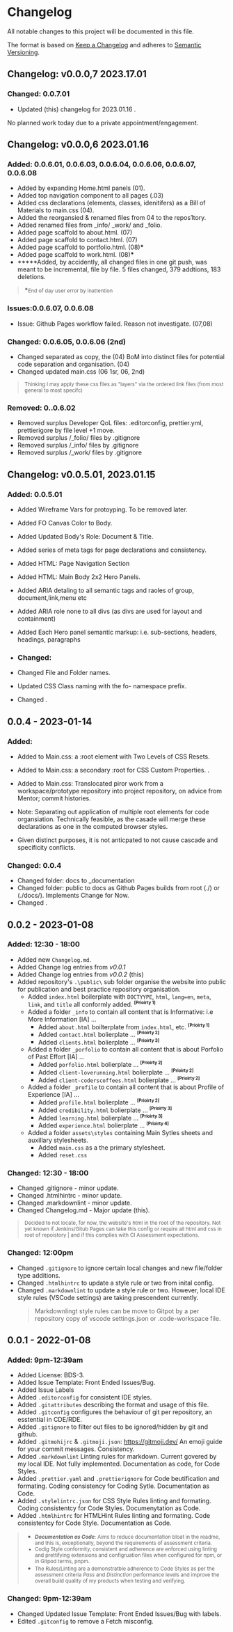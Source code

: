 # Changelog

All notable changes to this project will be documented in this file.

The format is based on [Keep a Changelog](http://keepachangelog.com/) and adheres to [Semantic Versioning](http://semver.org/).

## Changelog: v0.0.0,7 2023.17.01

### Changed: 0.0.7.01

- Updated (this) changelog for 2023.01.16 .

No planned work today due to a private appointment/engagement.

## Changelog: v0.0.0,6 2023.01.16

### Added: 0.0.6.01, 0.0.6.03, 0.0.6.04, 0.0.6.06, 0.0.6.07, 0.0.6.08

- Added by expanding Home.html panels (01).
- Added top navigation component to all pages (.03)
- Added css declarations (elements, classes, idenitifers) as a Bill of Materials to main.css (04).
- Added the reorgansied & renamed files from 04 to the repos1tory.
- Added renamed files from \_info/ \_work/ and \_folio.
- Added page scaffold to about.html. (07)
- Added page scaffold to contact.html. (07)
- Added page scaffold to portfolio.html. (08)**\***
- Added page scaffold to work.html. (08)**\***
- **\***Added, by accidently, all changed files in one git push, was meant to be incremental, file by file. 5 files changed, 379 addtions, 183 deletions.

> **\***<small>End of day user error by inattention</small>

### Issues:0.0.6.07, 0.0.6.08

- Issue: Github Pages workflow failed. Reason not investigate. (07,08)

### Changed: 0.0.6.05, 0.0.6.06 (2nd)

- Changed separated as copy, the (04) BoM into distinct files for potential code separation and organisation. (04)
- Changed updated main.css (06 1sr, 06, 2nd)

> <small>Thinking I may apply these css files as "layers" via the ordered link files (from most general to most specifc) </small>

### Removed: 0..0.6.02

- Removed surplus Developer QoL files: .editorconfig, prettier.yml, prettierigore by file level +1 move.
- Removed surplus /\_folio/ files by .gitignore
- Removed surplus /\_info/ files by .gitignore
- Removed surplus /\_work/ files by .gitignore

## Changelog: v0.0.5.01, 2023.01.15

### Added: 0.0.5.01

- Added Wireframe Vars for protoyping. To be removed later.
- Added FO Canvas Color to Body.
- Added Updated Body's Role: Document & Title.
- Added series of meta tags for page declarations and consistency.
- Added HTML: Page Navigation Section
- Added HTML: Main Body 2x2 Hero Panels.
- Added ARIA detaling to all semantic tags and raoles of group, document,link,menu etc
- Added ARIA role none to all divs (as divs are used for layout and containment)
- Added Each Hero panel semantic markup: i.e. sub-sections, headers, headings, paragraphs
- ### Changed:

- Changed File and Folder names.
- Updated CSS Class naming with the fo- namespace prefix.
- Changed .

## 0.0.4 - 2023-01-14

### Added:

- Added to Main.css: a :root element with Two Levels of CSS Resets.
- Added to Main.css: a secondary :root for CSS Custom Properties. .
- Added to Main.css: Translocated piror work from a workspace/prototype repository into project repository, on advice from Mentor; commit histories.

- Note: Separating out application of multiple root elements for code organsiation. Technically feasible, as the casade will merge these declarations as one in the computed browser styles.
- Given distinct purposes, it is not anticpated to not cause cascade and specificity conflicts.

### Changed: 0.0.4

- Changed folder: docs to \_documentation
- Changed folder: public to docs as Github Pages builds from root (./) or (./docs/). Implements Change for Now.
- Changed .

## 0.0.2 - 2023-01-08

### Added: 12:30 - 18:00

- Added new `Changelog.md`.
- Added Change log entries from _v0.0.1_
- Added Change log entries from _v0.0.2_ (this)
- Added repository's `.\public\` sub folder organise the website into public for publication and best practice repository organisation.
  - Added `index.html` boilerplate with `DOCTYYPE`, `html`, `lang=en`, `meta`, `link`, and `title` all conformly added. **<sup><small>[Prioirty 1]</small></sup>**
  - Added a folder `_info` to contain all content that is Informative: i.e More Information [IA] ...
    - Added `about.html` boilterplate from `index.html`, etc. **<sup><small>[Prioirty 1]</small></sup>**
    - Added `contact.html` bolierplate ... **<sup><small>[Prioirty 2]</small></sup>**
    - Added `clients.html` bolierplate ... **<sup><small>[Prioirty 3]</small></sup>**
  - Added a folder `_porfolio` to contain all content that is about Porfolio of Past Effort [IA] ...
    - Added `porfolio.html` bolierplate ... **<sup><small>[Prioirty 2]</small></sup>**
    - Added `client-loverunning.html` bolierplate ... **<sup><small>[Prioirty 2]</small></sup>**
    - Added `client-coderscoffees.html` bolierplate ... **<sup><small>[Prioirty 2]</small></sup>**
  - Added a folder `_profile` to contain all content that is about Profile of Experience [IA] ...
    - Added `profile.html` bolierplate ... **<sup><small>[Prioirty 2]</small></sup>**
    - Added `credibility.html` bolierplate ... **<sup><small>[Prioirty 3]</small></sup>**
    - Added `learning.html` bolierplate ... **<sup><small>[Prioirty 3]</small></sup>**
    - Added `experience.html` bolierplate ... **<sup><small>[Prioirty 4]</small></sup>**
  - Added a folder `assets\styles` containing Main Sytles sheets and auxillary stylesheets.
    - Added `main.css` as a the primary stylesheet.
    - Added `reset.css`

### Changed: 12:30 - 18:00

- Changed .gitignore - minor update.
- Changed .htmlhintrc - minor update.
- Changed .markdownlint - minor update.
- Changed Changelog.md - Major update (this).

> <small>Decided to not locate, for now, the website's html in the root of the repository. Not yet known if Jenkins/Gitub Pages can take this config or require all html and css in root of repoistory | and if this complies with CI Assessment expectations.</small>

### Changed: 12:00pm

- Changed `.gitignore` to ignore certain local changes and new file/folder type additions.
- Changed `.htmlhintrc` to update a style rule or two from inital config.
- Changed `.markdownlint` to update a style rule or two. However, local IDE style rules (VSCode settings) are taking prescendent currently.
  > Markdownlingt style rules can be move to Gitpot by a per repository copy of vscode settings.json or .code-workspace file.

## 0.0.1 - 2022-01-08

### Added: 9pm-12:39am

- Added License: BDS-3.
- Added Issue Template: Front Ended Issues/Bug.
- Added Issue Labels
- Added `.editorconfig` for consistent IDE styles.
- Added `.gitattributes` describing the format and usage of this file.
- Added `.gitconfig` configures the behaviour of git per repository, an esstential in CDE/RDE.
- Added `.gitignore` to filter out files to be ignored/hidden by git and github.
- Added `.gitmohijrc` & `.gitmoji.json`: <https://gitmoji.dev/> An emoji guide for your commit messages. Consistency.
- Added `.markdownlint` Linting rules for markdown. Current govered by my local IDE. Not fully implemented. Documentation as code, for Code Styles.
- Added `.prettier.yaml` and `.prettierignore` for Code beutification and formating. Coding consistency for Coding Sytle. Documentation as Code.
- Added `.stylelintrc.json` for CSS Style Rules linting and formating. Coding consistentcy for Code Styles. Documenytation as Code.
- Added `.htmlhintrc` for HTMLHint Rules linting and formating. Code consistentcy for Code Style. Documentation as Code.

> - <small>_**Documentation as Code**_: Aims to reduce documentation bloat in the readme, and this is, exceptionally, beyond the requirements of assessment criteria.
> - Codig Style conformity, consistent and adherence are enforced using linting and prettifying extensions and configruation files when configured for npm, or in Gitpod terms, pnpm.
> - The Rules/Linting are a demonstratble adherence to Code Styles as per the assessment criteria _Pass_ and _Distinction_ performance levels and improve the overall build quality of my products when testing and verifying.</small>

### Changed: 9pm-12:39am

- Changed Updated Issue Template: Front Ended Issues/Bug with labels.
- Edited `.gitconfig` to remove a Fetch misconfig.
